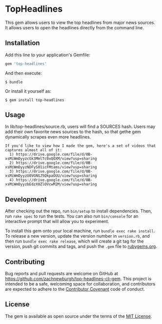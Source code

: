 # TopHeadlines

This gem allows users to view the top headlines from major news sources. It allows users to open the headlines directly from the command line.

## Installation

Add this line to your application's Gemfile:

```ruby
gem 'top-headlines'
```

And then execute:

    $ bundle

Or install it yourself as:

    $ gem install top-headlines

## Usage

In lib/top-headlines/source.rb, users will find a SOURCES hash. Users may add their own favorite news sources to the hash, so that gethe gem dynamically scrapes even more headlines.
```
If you'd like to view how I made the gem, here's a set of videos that captures almost all of it:
  1) https://drive.google.com/file/d/0B-xsMiWmDyyzcGk3MmlTc0xQOXM/view?usp=sharing
  2) https://drive.google.com/file/d/0B-xsMiWmDyyzNDFyS01icFMtams/view?usp=sharing
  3) https://drive.google.com/file/d/0B-xsMiWmDyyzU0VGNGJ5QkpaOUU/view?usp=sharing
  4) https://drive.google.com/file/d/0B-xsMiWmDyyzbEdzX0ZlOVcwM2M/view?usp=sharing
```

## Development

After checking out the repo, run `bin/setup` to install dependencies. Then, run `rake spec` to run the tests. You can also run `bin/console` for an interactive prompt that will allow you to experiment.

To install this gem onto your local machine, run `bundle exec rake install`. To release a new version, update the version number in `version.rb`, and then run `bundle exec rake release`, which will create a git tag for the version, push git commits and tags, and push the `.gem` file to [rubygems.org](https://rubygems.org).

## Contributing

Bug reports and pull requests are welcome on GitHub at https://github.com/zachnewburgh/top-headlines-cli-gem. This project is intended to be a safe, welcoming space for collaboration, and contributors are expected to adhere to the [Contributor Covenant](http://contributor-covenant.org) code of conduct.


## License

The gem is available as open source under the terms of the [MIT License](http://opensource.org/licenses/MIT).

